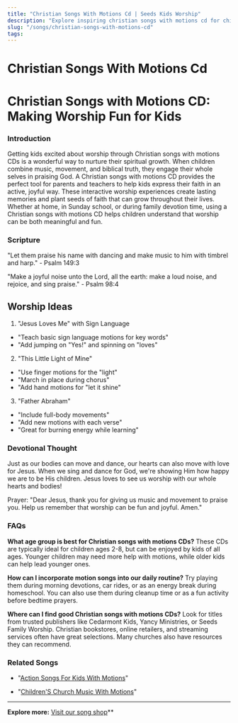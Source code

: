 ```yaml
---
title: "Christian Songs With Motions Cd | Seeds Kids Worship"
description: "Explore inspiring christian songs with motions cd for children's worship and faith development. Biblical music resources for families and ministry."
slug: "/songs/christian-songs-with-motions-cd"
tags:
---
```


# Christian Songs With Motions Cd

# Christian Songs with Motions CD: Making Worship Fun for Kids

### Introduction
Getting kids excited about worship through Christian songs with motions CDs is a wonderful way to nurture their spiritual growth. When children combine music, movement, and biblical truth, they engage their whole selves in praising God. A Christian songs with motions CD provides the perfect tool for parents and teachers to help kids express their faith in an active, joyful way. These interactive worship experiences create lasting memories and plant seeds of faith that can grow throughout their lives. Whether at home, in Sunday school, or during family devotion time, using a Christian songs with motions CD helps children understand that worship can be both meaningful and fun.

### Scripture
"Let them praise his name with dancing and make music to him with timbrel and harp." - Psalm 149:3

"Make a joyful noise unto the Lord, all the earth: make a loud noise, and rejoice, and sing praise." - Psalm 98:4

## Worship Ideas
1. "Jesus Loves Me" with Sign Language
- "Teach basic sign language motions for key words"
- "Add jumping on "Yes!" and spinning on "loves"

2. "This Little Light of Mine"
- "Use finger motions for the "light"
- "March in place during chorus"
- "Add hand motions for "let it shine"

3. "Father Abraham"
- "Include full-body movements"
- "Add new motions with each verse"
- "Great for burning energy while learning"

### Devotional Thought
Just as our bodies can move and dance, our hearts can also move with love for Jesus. When we sing and dance for God, we're showing Him how happy we are to be His children. Jesus loves to see us worship with our whole hearts and bodies!

Prayer: "Dear Jesus, thank you for giving us music and movement to praise you. Help us remember that worship can be fun and joyful. Amen."

### FAQs

**What age group is best for Christian songs with motions CDs?**
These CDs are typically ideal for children ages 2-8, but can be enjoyed by kids of all ages. Younger children may need more help with motions, while older kids can help lead younger ones.

**How can I incorporate motion songs into our daily routine?**
Try playing them during morning devotions, car rides, or as an energy break during homeschool. You can also use them during cleanup time or as a fun activity before bedtime prayers.

**Where can I find good Christian songs with motions CDs?**
Look for titles from trusted publishers like Cedarmont Kids, Yancy Ministries, or Seeds Family Worship. Christian bookstores, online retailers, and streaming services often have great selections. Many churches also have resources they can recommend.

### Related Songs

- "[Action Songs For Kids With Motions](/songs/action-songs-for-kids-with-motions/)"

- "[Children'S Church Music With Motions](/songs/children-s-church-music-with-motions/)"

---

**Explore more:** [Visit our song shop](https://seedskidsworship.com/shop)**

<!-- Schema Markup -->
<script type="application/ld+json">
{
  "@context": "https://schema.org",
  "@type": "MusicRecording",
  "name": "Christian Songs With Motions Cd",
  "byArtist": {
    "@type": "MusicGroup",
    "name": "Seeds Kids Worship"
  },
  "isFamilyFriendly": true,
  "url": "https://seedskidsworship.com/songs/christian-songs-with-motions-cd/"
}
</script>